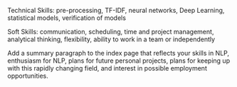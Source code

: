 Technical Skills: pre-processing, TF-IDF, neural networks, Deep Learning, statistical models, verification of models

Soft Skills: communication, scheduling, time and project
management, analytical thinking, flexibility, ability to work in a team or independently

Add a summary paragraph to the index page that reflects your skills in NLP, enthusiasm for NLP,
plans for future personal projects, plans for keeping up with this rapidly changing field, and
interest in possible employment opportunities. 
